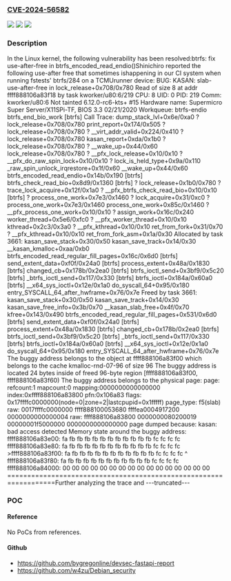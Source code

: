 ### [CVE-2024-56582](https://cve.mitre.org/cgi-bin/cvename.cgi?name=CVE-2024-56582)
![](https://img.shields.io/static/v1?label=Product&message=Linux&color=blue)
![](https://img.shields.io/static/v1?label=Version&message=1881fba89bd5dcd364d2e1bf561912a90a11c21a%3C%20a40de0330af4fb7bc6b354250c24f294f8b826a0%20&color=brighgreen)
![](https://img.shields.io/static/v1?label=Vulnerability&message=n%2Fa&color=brighgreen)

### Description

In the Linux kernel, the following vulnerability has been resolved:btrfs: fix use-after-free in btrfs_encoded_read_endio()Shinichiro reported the following use-after free that sometimes ishappening in our CI system when running fstests' btrfs/284 on a TCMUrunner device:  BUG: KASAN: slab-use-after-free in lock_release+0x708/0x780  Read of size 8 at addr ffff888106a83f18 by task kworker/u80:6/219  CPU: 8 UID: 0 PID: 219 Comm: kworker/u80:6 Not tainted 6.12.0-rc6-kts+ #15  Hardware name: Supermicro Super Server/X11SPi-TF, BIOS 3.3 02/21/2020  Workqueue: btrfs-endio btrfs_end_bio_work [btrfs]  Call Trace:   <TASK>   dump_stack_lvl+0x6e/0xa0   ? lock_release+0x708/0x780   print_report+0x174/0x505   ? lock_release+0x708/0x780   ? __virt_addr_valid+0x224/0x410   ? lock_release+0x708/0x780   kasan_report+0xda/0x1b0   ? lock_release+0x708/0x780   ? __wake_up+0x44/0x60   lock_release+0x708/0x780   ? __pfx_lock_release+0x10/0x10   ? __pfx_do_raw_spin_lock+0x10/0x10   ? lock_is_held_type+0x9a/0x110   _raw_spin_unlock_irqrestore+0x1f/0x60   __wake_up+0x44/0x60   btrfs_encoded_read_endio+0x14b/0x190 [btrfs]   btrfs_check_read_bio+0x8d9/0x1360 [btrfs]   ? lock_release+0x1b0/0x780   ? trace_lock_acquire+0x12f/0x1a0   ? __pfx_btrfs_check_read_bio+0x10/0x10 [btrfs]   ? process_one_work+0x7e3/0x1460   ? lock_acquire+0x31/0xc0   ? process_one_work+0x7e3/0x1460   process_one_work+0x85c/0x1460   ? __pfx_process_one_work+0x10/0x10   ? assign_work+0x16c/0x240   worker_thread+0x5e6/0xfc0   ? __pfx_worker_thread+0x10/0x10   kthread+0x2c3/0x3a0   ? __pfx_kthread+0x10/0x10   ret_from_fork+0x31/0x70   ? __pfx_kthread+0x10/0x10   ret_from_fork_asm+0x1a/0x30   </TASK>  Allocated by task 3661:   kasan_save_stack+0x30/0x50   kasan_save_track+0x14/0x30   __kasan_kmalloc+0xaa/0xb0   btrfs_encoded_read_regular_fill_pages+0x16c/0x6d0 [btrfs]   send_extent_data+0xf0f/0x24a0 [btrfs]   process_extent+0x48a/0x1830 [btrfs]   changed_cb+0x178b/0x2ea0 [btrfs]   btrfs_ioctl_send+0x3bf9/0x5c20 [btrfs]   _btrfs_ioctl_send+0x117/0x330 [btrfs]   btrfs_ioctl+0x184a/0x60a0 [btrfs]   __x64_sys_ioctl+0x12e/0x1a0   do_syscall_64+0x95/0x180   entry_SYSCALL_64_after_hwframe+0x76/0x7e  Freed by task 3661:   kasan_save_stack+0x30/0x50   kasan_save_track+0x14/0x30   kasan_save_free_info+0x3b/0x70   __kasan_slab_free+0x4f/0x70   kfree+0x143/0x490   btrfs_encoded_read_regular_fill_pages+0x531/0x6d0 [btrfs]   send_extent_data+0xf0f/0x24a0 [btrfs]   process_extent+0x48a/0x1830 [btrfs]   changed_cb+0x178b/0x2ea0 [btrfs]   btrfs_ioctl_send+0x3bf9/0x5c20 [btrfs]   _btrfs_ioctl_send+0x117/0x330 [btrfs]   btrfs_ioctl+0x184a/0x60a0 [btrfs]   __x64_sys_ioctl+0x12e/0x1a0   do_syscall_64+0x95/0x180   entry_SYSCALL_64_after_hwframe+0x76/0x7e  The buggy address belongs to the object at ffff888106a83f00   which belongs to the cache kmalloc-rnd-07-96 of size 96  The buggy address is located 24 bytes inside of   freed 96-byte region [ffff888106a83f00, ffff888106a83f60)  The buggy address belongs to the physical page:  page: refcount:1 mapcount:0 mapping:0000000000000000 index:0xffff888106a83800 pfn:0x106a83  flags: 0x17ffffc0000000(node=0|zone=2|lastcpupid=0x1fffff)  page_type: f5(slab)  raw: 0017ffffc0000000 ffff888100053680 ffffea0004917200 0000000000000004  raw: ffff888106a83800 0000000080200019 00000001f5000000 0000000000000000  page dumped because: kasan: bad access detected  Memory state around the buggy address:   ffff888106a83e00: fa fb fb fb fb fb fb fb fb fb fb fb fc fc fc fc   ffff888106a83e80: fa fb fb fb fb fb fb fb fb fb fb fb fc fc fc fc  >ffff888106a83f00: fa fb fb fb fb fb fb fb fb fb fb fb fc fc fc fc                              ^   ffff888106a83f80: fa fb fb fb fb fb fb fb fb fb fb fb fc fc fc fc   ffff888106a84000: 00 00 00 00 00 00 00 00 00 00 00 00 00 00 00 00  ==================================================================Further analyzing the trace and ---truncated---

### POC

#### Reference
No PoCs from references.

#### Github
- https://github.com/bygregonline/devsec-fastapi-report
- https://github.com/w4zu/Debian_security

